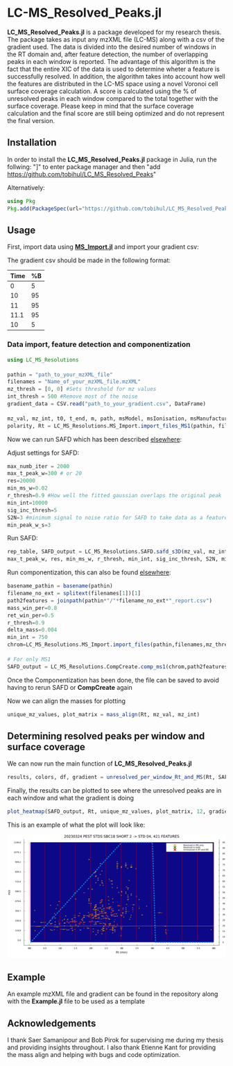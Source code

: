 # LC-MS_Resolved_Peaks.jl

**LC_MS_Resolved_Peaks.jl** is a package developed for my research thesis. The package takes as input any mzXML file (LC-MS) along with a csv of the gradient used. The data is divided into the desired number of windows in the RT domain and, after feature detection, the number of overlapping peaks in each window is reported. The advantage of this algorithm is the fact that the entire XIC of the data is used to determine wheter a feature is successfully resolved. In addition, the algorithm takes into account how well the features are distributed in the LC-MS space using a novel Voronoi cell surface coverage calculation. A score is calculated using the % of unresolved peaks in each window compared to the total together with the surface coverage. Please keep in mind that the surface coverage calculation and the final score are still being optimized and do not represent the final version.

## Installation

In order to install the **LC_MS_Resolved_Peaks.jl** package in Julia, run the follwing: "]" to enter package manager and then "add https://github.com/tobihul/LC_MS_Resolved_Peaks"

Alternatively: 

```julia
using Pkg
Pkg.add(PackageSpec(url="https://github.com/tobihul/LC_MS_Resolved_Peaks"))

```
## Usage

First, import data using [**MS_Import.jl**](https://bitbucket.org/SSamanipour/ms_import.jl/src/master/) and import your gradient csv:

The gradient csv should be made in the following format:

Time | %B
------------ | -------------
0 | 5
10| 95
11| 95
11.1| 95
10| 5

### Data import, feature detection and componentization
```julia
using LC_MS_Resolutions

pathin = "path_to_your_mzXML_file"
filenames = "Name_of_your_mzXML_file.mzXML"
mz_thresh = [0, 0] #Sets threshold for mz values
int_thresh = 500 #Remove most of the noise
gradient_data = CSV.read("path_to_your_gradient.csv", DataFrame)

mz_val, mz_int, t0, t_end, m, path, msModel, msIonisation, msManufacturer,
polarity, Rt = LC_MS_Resolutions.MS_Import.import_files_MS1(pathin, filenames, mz_thresh, int_thresh)
```
Now we can run SAFD which has been described [elsewhere](https://pubs.acs.org/doi/full/10.1021/acs.analchem.9b02422):

Adjust settings for SAFD:

```julia
max_numb_iter = 2000 
max_t_peak_w=300 # or 20
res=20000
min_ms_w=0.02
r_thresh=0.9 #How well the fitted gaussian overlaps the original peak
min_int=10000
sig_inc_thresh=5
S2N=3 #minimum signal to noise ratio for SAFD to take data as a feature
min_peak_w_s=3
```

Run SAFD: 

```julia
rep_table, SAFD_output = LC_MS_Resolutions.SAFD.safd_s3D(mz_val, mz_int, Rt, FileName, path, max_numb_iter,
max_t_peak_w, res, min_ms_w, r_thresh, min_int, sig_inc_thresh, S2N, min_peak_w_s)
```

Run componentization, this can also be found [elsewhere](https://bitbucket.org/SSamanipour/compcreate.jl/src/master/):

```julia
basename_pathin = basename(pathin)
filename_no_ext = splitext(filenames[1])[1]
path2features = joinpath(pathin*"/"*filename_no_ext*"_report.csv")
mass_win_per=0.8
ret_win_per=0.5
r_thresh=0.9
delta_mass=0.004
min_int = 750
chrom=LC_MS_Resolutions.MS_Import.import_files(pathin,filenames,mz_thresh,int_thresh)

# For only MS1
SAFD_output = LC_MS_Resolutions.CompCreate.comp_ms1(chrom,path2features,mass_win_per,ret_win_per,r_thresh,delta_mass, min_int)
```
Once the Componentization has been done, the file can be saved to avoid having to rerun SAFD or **CompCreate** again

Now we can align the masses for plotting 

```julia
unique_mz_values, plot_matrix = mass_align(Rt, mz_val, mz_int)
```

## Determining resolved peaks per window and surface coverage

We can now run the main function of **LC_MS_Resolved_Peaks.jl**

```julia
results, colors, df, gradient = unresolved_per_window_Rt_and_MS(Rt, SAFD_output, 12, 1.5, gradient_data)
```
Finally, the results can be plotted to see where the unresolved peaks are in each window and what the gradient is doing

```julia
plot_heatmap(SAFD_output, Rt, unique_mz_values, plot_matrix, 12, gradient_data, colors, filenames, pathin)
```

This is an example of what the plot will look like:

![Alt Text](https://github.com/tobihul/LC_MS_Resolved_Peaks/blob/master/Short%202%2C%20mix%204.png?raw=true)

## Example

An example mzXML file and gradient can be found in the repository along with the **Example.jl** file to be used as a template

## Acknowledgements
I thank Saer Samanipour and Bob Pirok for supervising me during my thesis and providing insights throughout. I also thank Etienne Kant for providing the mass align and helping with bugs and code optimization. 
